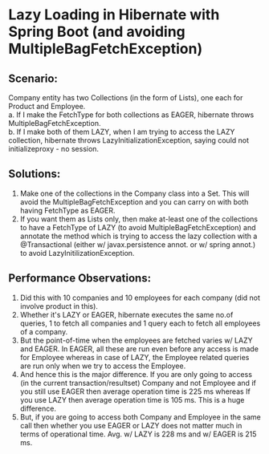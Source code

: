 # Lazy Loading in Hibernate with Spring Boot (and avoiding MultipleBagFetchException)

## Scenario: 
Company entity has two Collections (in the form of Lists), one each for Product and Employee.  
a. If I make the FetchType for both collections as EAGER, hibernate throws MultipleBagFetchException.  
b. If I make both of them LAZY, when I am trying to access the LAZY collection, hibernate throws LazyInitializationException, saying could not initializeproxy - no session.  

## Solutions:
1. Make one of the collections in the Company class into a Set. This will avoid the MultipleBagFetchException and you can carry on with both having FetchType as EAGER.
2. If you want them as Lists only, then make at-least one of the collections to have a FetchType of LAZY (to avoid MultipleBagFetchException) and annotate the method which is trying to access the lazy collection with a @Transactional (either w/ javax.persistence annot. or w/ spring annot.) to avoid LazyInitilizationException. 

## Performance Observations:
1. Did this with 10 companies and 10 employees for each company (did not involve product in this).
2. Whether it's LAZY or EAGER, hibernate executes the same no.of queries, 1 to fetch all companies and 1 query each to fetch all employees of a company. 
3. But the point-of-time when the employees are fetched varies w/ LAZY and EAGER. In EAGER, all these are run even before any access is made for Employee whereas in case of LAZY, the Employee related queries are run only when we try to access the Employee. 
4. And hence this is the major difference. If you are only going to access (in the current transaction/resultset) Company and not Employee and if you still use EAGER then average operation time is 225 ms whereas If you use LAZY then average operation time is 105 ms. This is a huge difference.
5. But, if you are going to access both Company and Employee in the same call then whether you use EAGER or LAZY does not matter much in terms of operational time. Avg. w/ LAZY is 228 ms and w/ EAGER is 215 ms.   